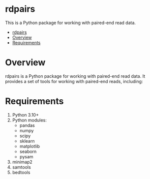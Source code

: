 # rdpairs
This is a Python package for working with paired-end read data.

<!-- TOC -->

- [rdpairs](#rdpairs)
- [Overview](#overview)
- [Requirements](#requirements)

<!-- /TOC -->

# Overview

rdpairs is a Python package for working with paired-end read data. It provides a set of tools for working with paired-end reads, including:

# Requirements

1. Python 3.10+
2. Python modules:
    - pandas
    - numpy
    - scipy
    - sklearn
    - matplotlib
    - seaborn
    - pysam
3. minimap2
4. samtools
5. bedtools
